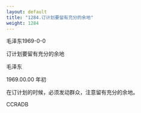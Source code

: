 ```yaml
---
layout: default
title: "1284.订计划要留有充分的余地"
weight: 1284
---
```


毛泽东1969-0-0

订计划要留有充分的余地

毛泽东

1969.00.00 年初

在订计划的时候，必须发动群众，注意留有充分的余地。

CCRADB

